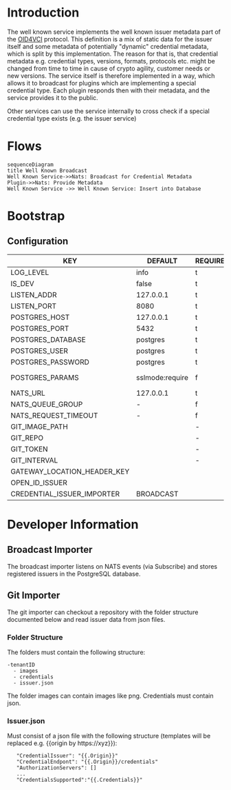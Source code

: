 # Introduction

The well known service implements the well known issuer metadata part of the [OID4VCI](https://openid.net/specs/openid-4-verifiable-credential-issuance-1_0.html#name-credential-issuer-metadata) protocol. This definition is a mix of static data for the issuer itself and some metadata of potentially "dynamic" credential metadata, which is split by this implementation. The reason for that is, that credential metadata e.g. credential types, versions, formats, protocols etc. might be changed from time to time in cause of crypto agility, customer needs or new versions. The service itself is therefore implemented in a way, which allows it to broadcast for plugins which are implementing a special credential type. Each plugin responds then with their metadata, and the service provides it to the public. 

Other services can use the service internally to cross check if a special credential type exists (e.g. the issuer service)

# Flows

```mermaid
sequenceDiagram
title Well Known Broadcast
Well Known Service->>Nats: Broadcast for Credential Metadata
Plugin->>Nats: Provide Metadata
Well Known Service ->> Well Known Service: Insert into Database
```

# Bootstrap

## Configuration

|KEY|                             DEFAULT|             REQUIRED| REFERENCE|
|---|------------------------------------|---------------------|----------|
|LOG_LEVEL    |                   info                   | t||
|IS_DEV        |                   false                  | t||
|LISTEN_ADDR  |                   127.0.0.1              | t||
|LISTEN_PORT  |                   8080                    |t||
|POSTGRES_HOST    |              127.0.0.1              | t||
|POSTGRES_PORT   |                5432                   | t||
|POSTGRES_DATABASE  |             postgres               | t||
|POSTGRES_USER     |              postgres               | t||
|POSTGRES_PASSWORD |              postgres               | t||
|POSTGRES_PARAMS  |               sslmode:require        | f |https://www.postgresql.org/docs/current/libpq-ssl.html |
|NATS_URL         |               127.0.0.1              | t||
|NATS_QUEUE_GROUP   |                 -                  | f||
|NATS_REQUEST_TIMEOUT  |              -                  | f||
|GIT_IMAGE_PATH  |                  |  -||
|GIT_REPO        |                   | -||
|GIT_TOKEN      |                    | - ||
|GIT_INTERVAL   |                    | -||
|GATEWAY_LOCATION_HEADER_KEY|||
|OPEN_ID_ISSUER|
|CREDENTIAL_ISSUER_IMPORTER  |    BROADCAST||

# Developer Information

## Broadcast Importer

The broadcast importer listens on NATS events (via Subscribe) and stores registered issuers
in the PostgreSQL database.

## Git Importer

The git importer can checkout a repository with the folder structure documented below
and read issuer data from json files.

### Folder Structure

The folders must contain the following structure: 

```
-tenantID
  - images
  - credentials
  - issuer.json
``` 

The folder images can contain images like png. Credentials must contain json.

### Issuer.json

Must consist of a json file with the following structure (templates will be replaced e.g. {{origin by https://xyz}}): 

```
   "CredentialIssuer": "{{.Origin}}"
   "CredentialEndpont": "{{.Origin}}/credentials"
   "AuthorizationServers": []
   ...
   "CredentialsSupported":"{{.Credentials}}"
```